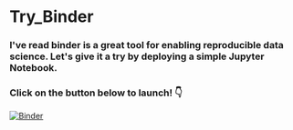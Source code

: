 # Try_Binder

### I've read binder is a great tool for enabling reproducible data science. Let's give it a try by deploying a simple Jupyter Notebook.

### Click on the button below to launch! :point_down:

[![Binder](https://mybinder.org/badge_logo.svg)](https://mybinder.org/v2/gh/EricKeenan/Try_Binder/master) 
